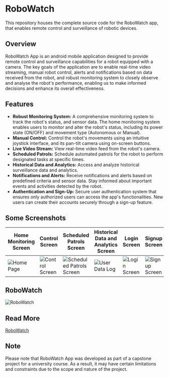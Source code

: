 # RoboWatch
This repository houses the complete source code for the RoboWatch app, that enables remote control and surveillance of robotic devices. 

## Overview
RoboWatch App is an android mobile application designed to provide remote control and surveillance capabilities for a robot equipped with a camera. The key goals of the application are to enable real-time video streaming, manual robot control, alerts and notifications based on data received from the robot, and robust monitoring system to closely observe and analyse the robot's performance, enabling us to make informed decisions and enhance its overall effectiveness.

## Features
- **Robust Monitoring System:** A comprehensive monitoring system to track the robot's status, and sensor data. The home monitoring system enables users to monitor and alter the robot's status, including its power state (ON/OFF) and movement type (Autonomous or Manual).
- **Manual Control:** Control the robot's movements using an intuitive joystick interface, and its pan-tilt camera using on-screen buttons.
- **Live Video Stream:** View real-time video feed from the robot's camera.
- **Scheduled Patrols:** Schedule automated patrols for the robot to perform designated tasks at specific times.
- **Historical Data and Analytics:** Access and analyze historical surveillance data and analytics.
- **Notifications and Alerts:** Receive notifications and alerts based on predefined criteria and sensor data. Stay informed about important events and activities detected by the robot.
- **Authentication and Sign-Up:** Secure user authentication system that ensures only authorized users can access the app's functionalities. New users can create their accounts securely through a sign-up feature.

## Some Screenshots
| Home Monitoring Screen | Control Screen | Scheduled Patrols Screen | Historical Data and Analytics Screen | Login Screen | Signup Screen |
| --- | --- | --- | --- | --- | --- |
| ![Home Page](https://github.com/Saeb0x/RoboWatch/assets/56490771/805401c2-57f1-4033-b33c-fe2cbcec912c) | ![Control Screen](https://github.com/Saeb0x/RoboWatch/assets/56490771/2cf5d666-972d-4320-9c8d-baad11a9f6e0)| ![Scheduled Patrols Screen](https://github.com/Saeb0x/RoboWatch/assets/56490771/580d5746-d0a3-41be-b82d-a44df07b629c) | ![User Data Log](https://github.com/Saeb0x/RoboWatch/assets/56490771/37e359ce-86a4-4038-b62f-c0b2fb732dc0) | ![Login Screen](https://github.com/Saeb0x/RoboWatch/assets/56490771/361ad527-ef23-4ed6-9ed0-af6eab4e7f7c) | ![Signup Screen](https://github.com/Saeb0x/RoboWatch/assets/56490771/998b8f59-7637-4ea2-a7d6-7f63ae2f4fc5) |

## RoboWatch
![RoboWatch](https://github.com/Saeb0x/RoboWatch/assets/56490771/4e359712-13a6-4d4a-95e6-dc75fbcc6289)

## Read More
[RoboWatch](https://www.linkedin.com/posts/asifss_meet-robowatch-v1-for-our-capstone-project-activity-7080127000253792256-uaou?utm_source=share&utm_medium=member_desktop)
## Note
Please note that RoboWatch App was developed as part of a capstone project for a university course. As a result, it may have certain limitations and constraints due to the scope and nature of the project.
